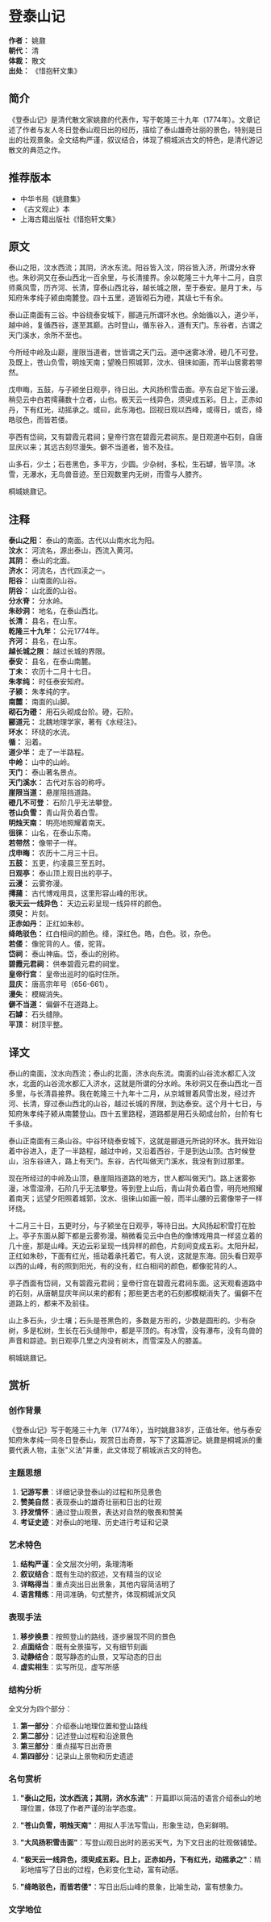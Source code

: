 <!--
 * @Author: ylmzfun ylmzfun@163.com
 * @Date: 2025-10-04 07:38:51
 * @LastEditors: ylmzfun ylmzfun@163.com
 * @LastEditTime: 2025-10-04 07:38:51
 * @FilePath: /Users/ylmzfun/Documents/study/note/poetry/诗词/明清/登泰山记.md
 * @Description: 古文辞章汇编 - 传承中华文化经典
-->
# 登泰山记

**作者：** 姚鼐  
**朝代：** 清  
**体裁：** 散文  
**出处：** 《惜抱轩文集》  

## 简介

《登泰山记》是清代散文家姚鼐的代表作，写于乾隆三十九年（1774年）。文章记述了作者与友人冬日登泰山观日出的经历，描绘了泰山雄奇壮丽的景色，特别是日出的壮观景象。全文结构严谨，叙议结合，体现了桐城派古文的特色，是清代游记散文的典范之作。

## 推荐版本

- 中华书局《姚鼐集》
- 《古文观止》本
- 上海古籍出版社《惜抱轩文集》

## 原文

泰山之阳，汶水西流；其阴，济水东流。阳谷皆入汶，阴谷皆入济，所谓分水脊也。朱砂洞又在泰山西北一百余里，与长清接界。余以乾隆三十九年十二月，自京师乘风雪，历齐河、长清，穿泰山西北谷，越长城之限，至于泰安。是月丁未，与知府朱孝纯子颍由南麓登。四十五里，道皆砌石为磴，其级七千有余。

泰山正南面有三谷。中谷绕泰安城下，郦道元所谓环水也。余始循以入，道少半，越中岭，复循西谷，遂至其巅。古时登山，循东谷入，道有天门。东谷者，古谓之天门溪水，余所不至也。

今所经中岭及山巅，崖限当道者，世皆谓之天门云。道中迷雾冰滑，磴几不可登。及既上，苍山负雪，明烛天南；望晚日照城郭，汶水、徂徕如画，而半山居雾若带然。

戊申晦，五鼓，与子颍坐日观亭，待日出。大风扬积雪击面。亭东自足下皆云漫。稍见云中白若摴蒱数十立者，山也。极天云一线异色，须臾成五彩。日上，正赤如丹，下有红光，动摇承之。或曰，此东海也。回视日观以西峰，或得日，或否，绛皓驳色，而皆若偻。

亭西有岱祠，又有碧霞元君祠；皇帝行宫在碧霞元君祠东。是日观道中石刻，自唐显庆以来；其远古刻尽漫失。僻不当道者，皆不及往。

山多石，少土；石苍黑色，多平方，少圆。少杂树，多松，生石罅，皆平顶。冰雪，无瀑水，无鸟兽音迹。至日观数里内无树，而雪与人膝齐。

桐城姚鼐记。

## 注释

**泰山之阳：** 泰山的南面。古代以山南水北为阳。  
**汶水：** 河流名，源出泰山，西流入黄河。  
**其阴：** 泰山的北面。  
**济水：** 河流名，古代四渎之一。  
**阳谷：** 山南面的山谷。  
**阴谷：** 山北面的山谷。  
**分水脊：** 分水岭。  
**朱砂洞：** 地名，在泰山西北。  
**长清：** 县名，在山东。  
**乾隆三十九年：** 公元1774年。  
**齐河：** 县名，在山东。  
**越长城之限：** 越过长城的界限。  
**泰安：** 县名，在泰山南麓。  
**丁未：** 农历十二月十七日。  
**朱孝纯：** 时任泰安知府。  
**子颍：** 朱孝纯的字。  
**南麓：** 南面的山脚。  
**砌石为磴：** 用石头砌成台阶。磴，石阶。  
**郦道元：** 北魏地理学家，著有《水经注》。  
**环水：** 环绕的水流。  
**循：** 沿着。  
**道少半：** 走了一半路程。  
**中岭：** 山中的山岭。  
**天门：** 泰山著名景点。  
**天门溪水：** 古代对东谷的称呼。  
**崖限当道：** 悬崖阻挡道路。  
**磴几不可登：** 石阶几乎无法攀登。  
**苍山负雪：** 青山背负着白雪。  
**明烛天南：** 明亮地照耀着南天。  
**徂徕：** 山名，在泰山东南。  
**若带然：** 像带子一样。  
**戊申晦：** 农历十二月三十日。  
**五鼓：** 五更，约凌晨三至五时。  
**日观亭：** 泰山顶上观日出的亭子。  
**云漫：** 云雾弥漫。  
**摴蒱：** 古代博戏用具，这里形容山峰的形状。  
**极天云一线异色：** 天边云彩呈现一线异样的颜色。  
**须臾：** 片刻。  
**正赤如丹：** 正红如朱砂。  
**绛皓驳色：** 红白相间的颜色。绛，深红色。皓，白色。驳，杂色。  
**若偻：** 像驼背的人。偻，驼背。  
**岱祠：** 泰山神庙。岱，泰山的别称。  
**碧霞元君祠：** 供奉碧霞元君的祠堂。  
**皇帝行宫：** 皇帝出巡时的临时住所。  
**显庆：** 唐高宗年号（656-661）。  
**漫失：** 模糊消失。  
**僻不当道：** 偏僻不在道路上。  
**石罅：** 石头缝隙。  
**平顶：** 树顶平整。

## 译文

泰山的南面，汶水向西流；泰山的北面，济水向东流。南面的山谷流水都汇入汶水，北面的山谷流水都汇入济水，这就是所谓的分水岭。朱砂洞又在泰山西北一百多里，与长清县接界。我在乾隆三十九年十二月，从京城冒着风雪出发，经过齐河、长清，穿过泰山西北的山谷，越过长城的界限，到达泰安。这个月十七日，与知府朱孝纯子颍从南麓登山。四十五里路程，道路都是用石头砌成台阶，台阶有七千多级。

泰山正南面有三条山谷。中谷环绕泰安城下，这就是郦道元所说的环水。我开始沿着中谷进入，走了一半路程，越过中岭，又沿着西谷，于是到达山顶。古时候登山，沿东谷进入，路上有天门。东谷，古代叫做天门溪水，我没有到过那里。

现在所经过的中岭及山顶，悬崖阻挡道路的地方，世人都叫做天门。路上迷雾弥漫，冰雪湿滑，石阶几乎无法攀登。等到登上山后，青山背负着白雪，明亮地照耀着南天；远望夕阳照着城郭，汶水、徂徕山如画一般，而半山腰的云雾像带子一样环绕。

十二月三十日，五更时分，与子颍坐在日观亭，等待日出。大风扬起积雪打在脸上。亭子东面从脚下都是云雾弥漫。稍微看见云中白色的像博戏用具一样竖立着的几十座，那是山峰。天边云彩呈现一线异样的颜色，片刻间变成五彩。太阳升起，正红如朱砂，下面有红光，摇动着承托着它。有人说，这就是东海。回头看日观亭以西的山峰，有的照到阳光，有的没有，红白相间的颜色，都像驼背的人。

亭子西面有岱祠，又有碧霞元君祠；皇帝行宫在碧霞元君祠东面。这天观看道路中的石刻，从唐朝显庆年间以来的都有；那些更古老的石刻都模糊消失了。偏僻不在道路上的，都来不及前往。

山上多石头，少土壤；石头是苍黑色的，多数是方形的，少数是圆形的。少有杂树，多是松树，生长在石头缝隙中，都是平顶的。有冰雪，没有瀑布，没有鸟兽的声音和踪迹。到日观亭几里之内没有树木，而雪深及人的膝盖。

桐城姚鼐记。

## 赏析

### 创作背景

《登泰山记》写于乾隆三十九年（1774年），当时姚鼐38岁，正值壮年。他与泰安知府朱孝纯一同冬日登泰山，观赏日出奇景，写下了这篇游记。姚鼐是桐城派的重要代表人物，主张"义法"并重，此文体现了桐城派古文的特色。

### 主题思想

1. **记游写景**：详细记录登泰山的过程和所见景色
2. **赞美自然**：表现泰山的雄奇壮丽和日出的壮观
3. **抒发情怀**：通过登山观景，表达对自然的敬畏和赞美
4. **考证史迹**：对泰山的地理、历史进行考证和记录

### 艺术特色

1. **结构严谨**：全文层次分明，条理清晰
2. **叙议结合**：既有生动的叙述，又有精当的议论
3. **详略得当**：重点突出日出景象，其他内容简洁明了
4. **语言精练**：用词准确，句式整齐，体现桐城派文风

### 表现手法

1. **移步换景**：按照登山的路线，逐步展现不同的景色
2. **点面结合**：既有全景描写，又有细节刻画
3. **动静结合**：既写静态的山景，又写动态的日出
4. **虚实相生**：实写所见，虚写所感

### 结构分析

全文分为四个部分：
1. **第一部分**：介绍泰山地理位置和登山路线
2. **第二部分**：记述登山过程和沿途景色
3. **第三部分**：重点描写日出奇景
4. **第四部分**：记录山上景物和历史遗迹

### 名句赏析

1. **"泰山之阳，汶水西流；其阴，济水东流"**：开篇即以简洁的语言介绍泰山的地理位置，体现了作者严谨的治学态度。

2. **"苍山负雪，明烛天南"**：用拟人手法写雪山，形象生动，色彩鲜明。

3. **"大风扬积雪击面"**：写登山观日出时的恶劣天气，为下文日出的壮观做铺垫。

4. **"极天云一线异色，须臾成五彩。日上，正赤如丹，下有红光，动摇承之"**：精彩地描写了日出的过程，色彩变化生动，富有动感。

5. **"绛皓驳色，而皆若偻"**：写日出后山峰的景象，比喻生动，富有想象力。

### 文学地位

